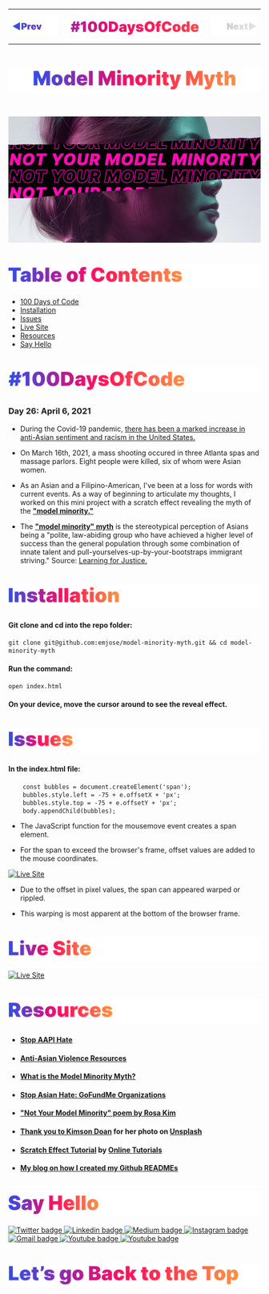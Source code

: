 <p id="header"><p>

<table><tr>
<td> <a href="https://github.com/emjose/mousetrail-wandavision/#header"><img src="Assets/header-left.png" alt="previous" style="width: 200px;"/></a> </td>
<td> <a href="https://github.com/emjose/one-hundred/#header"><img src="Assets/header-center.png" alt="100 days of code" style="width: 580px;"/></a> </td>
<td> <a href=#header><img src="Assets/header-right-g.png" alt="next" style="width: 200px;"/></a> </td>
</tr></table>


<!-- <a href="https://github.com/emjose/***next-repo***/#header"><img src="Assets/header-right.png" alt="next" style="width: 200px;"/></a> -->

<br>

<p id="project-title"><p>

<a href=#table-of-contents>![Model Minority Myth](Assets/inter-026-model-minority-myth.png)</a> 

<br>

<a href="https://emjose.github.io/model-minority-myth/">![Model Minority Myth](Assets/preview-026-model-minority-myth.png)</a> 

#

<p id="table-of-contents"><p>

<a href=#table-of-contents>![Table of Contents](Assets/inter-toc.png)</a>  

- [100 Days of Code](#100days)
- [Installation](#installation) 
- [Issues](#issues)
- [Live Site](#live-site)
- [Resources](#resources)
- [Say Hello](#say-hello) 

#

<p id="100days"><p>

<a href=#100days>![#100DaysOfCode](Assets/inter-100hash.png)</a>  

### Day 26: April 6, 2021
- During the Covid-19 pandemic, <a href="https://www.pewresearch.org/social-trends/2020/07/01/many-black-and-asian-americans-say-they-have-experienced-discrimination-amid-the-covid-19-outbreak/">there has been a marked increase in anti-Asian sentiment and racism in the United States.</a> 
  
- On March 16th, 2021, a mass shooting occured in three Atlanta spas and massage parlors. Eight people were killed, six of whom were Asian women.
  
- As an Asian and a Filipino-American, I've been at a loss for words with current events. As a way of beginning to articulate my thoughts, I worked on this mini project with a scratch effect revealing the myth of the **<a href="https://www.learningforjustice.org/magazine/what-is-the-model-minority-myth">"model minority."</a>**
  
- The **<a href="https://www.learningforjustice.org/magazine/what-is-the-model-minority-myth">"model minority" myth</a>** is the stereotypical perception of Asians being a "polite, law-abiding group who have achieved a higher level of success than the general population through some combination of innate talent and pull-yourselves-up-by-your-bootstraps immigrant striving." Source: <a href="https://www.learningforjustice.org/magazine/what-is-the-model-minority-myth">Learning for Justice.</a>

#

<p id="installation"><p>

<a href=#installation>![Installation](Assets/inter-installation.png)</a>

#### Git clone and cd into the repo folder:
``` 
git clone git@github.com:emjose/model-minority-myth.git && cd model-minority-myth 
```
#### Run the command:
```
open index.html
```
#### On your device, move the cursor around to see the reveal effect.

#

<p id="issues"><p>

<a href=#issues>![Issues](Assets/inter-issues.png)</a>

#### In the index.html file:
```
    const bubbles = document.createElement('span');
    bubbles.style.left = -75 + e.offsetX + 'px';
    bubbles.style.top = -75 + e.offsetY + 'px';
    body.appendChild(bubbles);
```
- The JavaScript function for the mousemove event creates a span element. 
  
- For the span to exceed the browser's frame, offset values are added to the mouse coordinates.

<a href="https://emjose.github.io/model-minority-myth/">![Live Site](Assets/026-myth-2.gif)</a>

- Due to the offset in pixel values, the span can appeared warped or rippled. 
  
- This warping is most apparent at the bottom of the browser frame.

#

<p id="live-site"><p>

<a href="https://emjose.github.io/model-minority-myth/">![Live Site](Assets/inter-live-site.png)</a>

<a href="https://emjose.github.io/model-minority-myth/">![Live Site](Assets/026-myth.gif)</a>

#

<p id="resources"><p>

<a href=#resources>![Resources](Assets/inter-resources.png)</a>  

- #### [Stop AAPI Hate](https://stopaapihate.org/)
  
- #### [Anti-Asian Violence Resources](https://anti-asianviolenceresources.carrd.co/)

- #### [What is the Model Minority Myth?](https://www.learningforjustice.org/magazine/what-is-the-model-minority-myth)

- #### [Stop Asian Hate: GoFundMe Organizations](https://www.gofundme.com/c/act/stop-aapi-hate) 

- #### ["Not Your Model Minority" poem by Rosa Kim](https://bclawimpact.org/2021/02/15/not-your-model-minority/)

- #### [Thank you to Kimson Doan](https://unsplash.com/photos/HD8KlyWRYYM) for her photo on [Unsplash](https://unsplash.com/)

- #### [Scratch Effect Tutorial](https://youtu.be/qzcMiNKPSIk) by [Online Tutorials](https://www.youtube.com/channel/UCbwXnUipZsLfUckBPsC7Jog)

- #### [My blog on how I created my Github READMEs](https://emmanueljose.medium.com/readme-a-makeover-story-b9c7be37a6de?sk=7ae6623d365409d875753e4604e42ffd) 

#

<p id="say-hello"><p>

<a href=#say-hello>![Say Hello](Assets/inter-say-hello.png)</a>

<p><a href="https://twitter.com/Emmanuel_Labor"><img src="https://img.shields.io/badge/twitter-%231DA1F2.svg?&style=for-the-badge&logo=twitter&logoColor=white" height=30 width=90 alt="Twitter badge"> <a href="https://www.linkedin.com/in/emmanuelpjose/"><img src="https://img.shields.io/badge/linkedin-%230064e7.svg?&style=for-the-badge&logo=linkedin&logoColor=white" height=30 width=90 alt="Linkedin badge"> <a href="https://emmanueljose.medium.com/"><img src="https://img.shields.io/badge/medium-%238700f5.svg?&style=for-the-badge&logo=medium&logoColor=white" height=30 width=90 alt="Medium badge"> <a href="https://www.instagram.com/emmanuel_jose/"><img src="https://img.shields.io/badge/instagram-%23ff0077.svg?&style=for-the-badge&logo=instagram&logoColor=white" height=30 width=90 alt="Instagram badge"> <a href="mailto:emjose@gmail.com"><img src="https://img.shields.io/badge/gmail-%23fd1745.svg?&style=for-the-badge&logo=gmail&logoColor=white" height=30 width=90 alt="Gmail badge"> <a href="https://www.youtube.com/channel/UCQdqFg-_J83jn9xJRd1W3tQ/videos"><img src="https://img.shields.io/badge/youtube-%23FF0000.svg?&style=for-the-badge&logo=youtube&logoColor=white" height=30 width=90 alt="Youtube badge"> <a href="https://github.com/emjose"><img src="https://img.shields.io/badge/github-%23ff8e44.svg?&style=for-the-badge&logo=github&logoColor=white" height=30 width=90 alt="Youtube badge"></p>

#

<a href=#header>![Back to Top](Assets/inter-lets-go.png)</a> 